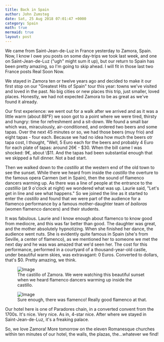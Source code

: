 ```yaml
---
title: Back in Spain
author: John Zumsteg
date: Sat, 25 Aug 2018 07:01:47 +0000
category: Spain
math: true
mermaid: true
layout: post
---
```


We came from Saint-Jean-de-Luz in France yesterday to Zamora, Spain. Now, I know I owe you posts on some day-trips we took last week, and one on Saint-Jean-de-Luz ("ugh" might sum it up), but our return to Spain has been pretty amazing, so I'm going to skip ahead. I will fit in those last two France posts Real Soon Now.

We stayed in Zamora ten or twelve years ago and decided to make it our first stop on our "Greatest Hits of Spain" tour this year: towns we've visited and loved in the past. No big cities or new places this trip, just smaller, loved places. Honestly, we had not expected Zamora to be as great as we've found it already.

Our first experience: we went out for a walk after we arrived and as it was a little warm (about 88°F) we soon got to a point where we were tired, thirsty and hungry: time for refreshment and a sit-down. We found a small bar which was, miraculously, air-conditioned, and ordered two beers and some tapas. Over the next 45 minutes or so, we had those beers (muy frio) and eight tapas - four each. Because we had no idea how much the beers otr tapa cost, I thought, "Well, 5 Euro each for the beers and probably 4 Euro for each plate of tapas: around 26€ - \$30. When the bill came I was shocked: 9€, about \\$11. And the tapas had been substantial enough that we skipped a full dinner. Not a bad start.

Then we walked down to the *castillo* at the western end of the old town to see the sunset. While there we heard from inside the *castillo* the overture to the famous opera Carmen (set in Spain), then the sound of flamenco dancers warming up. As there was a line of people at the entrance to the *castillio* (at 9 o'clock at night) we wondered what was up. Laurie said, "Let's get in line and see what happens." So we joined the line as it started to enter the *castillo* and found that we were part of the audience for a flamenco performance by a famous mother-daughter team of *bailoras* (women flamenco dancers) and their students. 

It was fabulous. Laurie and I know enough about flamenco to know good from mediocre, and this was far better than good. The daughter was great, and the mother absolutely hypnotizing. When she finished her dance, the audience went nuts. She is evidently quite famous in Spain (she's from Seville, a center of flamenco), as we mentioned her to someone we met the next day and he was was amazed that we'd seen her. The cost for this performance, performed in a courtyard of a thousand-year-old castle, under beautiful warm skies, was extravagant: 0 Euros. Converted to dollars, that's \$0. Pretty amazing, we think.



<figure >
	<img class = "landscape" src="{{"/assets/images/2018/08/DSC04550.jpg"  | prepend: site.baseurl  }}" alt="Image" />
	<figcaption>The castillo of Zamora. We were watching this beautiful sunset when we heard flamenco dancers warming up inside the castillo.</figcaption>
</figure>



<figure class = "landscape" >
<img class = "landscape" src="{{"/assets/images/2018/08/DSC04552.jpg" | prepend: site.baseurl  }}" alt="Image" /><figcaption>Sure enough, there was flamenco! Really good flamenco at that.</figcaption></figure>


<p>Our hotel here is one of Paradores chain, in a converted convent from the 1700s. It's nice. Very nice. As in, 4-star nice. After where we stayed in Saint-Jean-de-Luz, it's a freaking palace.</p>


So, we love Zamora! More tomorrow on the eleven Romanesque churches within ten minutes of our hotel, the walls, the plazas, the...whatever we find!

